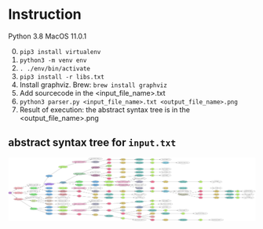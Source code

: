 # Instruction

Python 3.8
MacOS 11.0.1

0. ```pip3 install virtualenv```
1. ```python3 -m venv env```
2. ```. ./env/bin/activate```
3. ```pip3 install -r libs.txt```
4. Install graphviz. Brew: ```brew install graphviz```
5. Add sourcecode in the <input_file_name>.txt
6. ```python3 parser.py <input_file_name>.txt <output_file_name>.png```
7. Result of execution: the abstract syntax tree is in the <output_file_name>.png

## abstract syntax tree for  `input.txt`
<img src="https://github.com/Evgenijjjj/lark-parser/blob/master/output.png">
